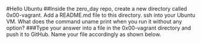 #Hello Ubuntu
##Inside the zero_day repo, create a new directory called 0x00-vagrant. Add a README.md file to this directory. ssh into your Ubuntu VM. What does the command uname print when you run it without any option?
###Type your answer into a file in the 0x00-vagrant directory and push it to GitHub. Name your file accordingly as shown below.
